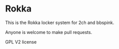 Rokka
=====

This is the Rokka locker system for 2ch and bbspink.

Anyone is welcome to make pull requests.

GPL V2 license
